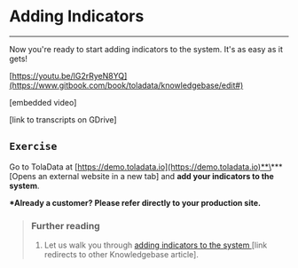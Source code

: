 # Adding Indicators

---

Now you're ready to start adding indicators to the system. It's as easy as it gets!

[https://youtu.be/lG2rRyeN8YQ](https://www.gitbook.com/book/toladata/knowledgebase/edit#)

\[embedded video\]

\[link to transcripts on GDrive\]

## `Exercise`

Go to TolaData at [https://demo.toladata.io](https://demo.toladata.io)**\*** \[Opens an external website in a new tab\] and **add your indicators to the system**.

**\*Already a customer? Please refer directly to your production site.**

> ### Further reading
>
> 1. Let us walk you through [adding indicators to the system ](https://help.toladata.com/8-indicators/adding-indicators.html)\[link redirects to other Knowledgebase article\].

## 

## 

### 



